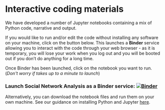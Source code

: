 # Interactive coding materials

We have developed a number of Jupyter notebooks containing a mix of Python code, narrative and output.

If you would like to run and/or edit the code without installing any software on your machine, click on the button below. This launches a **Binder** service allowing you to interact with the code through your web browser - as it is temporary, you will lose your work when you log out and you will be booted out if you don’t do anything for a long time.

Once Binder has been launched, click on the notebook you want to run. (*Don't worry if takes up to a minute to launch*)

### Launch Social Network Analysis as a Binder service: [![Binder](http://mybinder.org/badge_logo.svg)](https://mybinder.org/v2/gh/UKDataServiceOpen/social-network-analysis/master?filepath=code)<br>

Alternatively, you can download the notebook files and run them on your own machine. See our guidance on installing Python and Jupyter [here](https://github.com/UKDataServiceOpen/new-forms-of-data/blob/master/installation.md).
